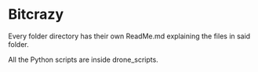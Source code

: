# Bitcrazy

Every folder directory has their own ReadMe.md explaining the files in said folder.

All the Python scripts are inside drone_scripts.

